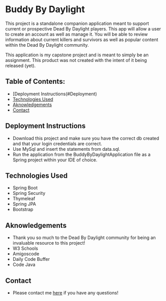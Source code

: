 # Buddy By Daylight


This project is a standalone companion application meant to support current or prospective Dead By Daylight players. 
This app will allow a user to create an account as well as manage it. You will be able to review information about current killers and survivors as well as popular content within the Dead By Daylight community.

This application is my capstone project and is meant to simply be an assignment. This product was not created with the intent of it being released (yet). 

## Table of Contents:
- [Deployment Instructions(#Deployment)
- [Technologies Used](#Technologies)
- [Aknowledgements](#Help)
- [Contact](#Contact)


## Deployment Instructions

* Download this project and make sure you have the correct db created and that your login credentials are correct. 
* Use MySql and insert the statements from data.sql.
* Run the application from the BuddyByDaylightApplication file as a Spring project within your IDE of choice.

## Technologies Used
- Spring Boot
- Spring Security
- Thymeleaf
- Spring JPA
- Bootstrap


## Aknowledgements

* Thank you so much to the Dead By Daylight community for being an invaluable resource to this project!
* W3 Schools
* Amigoscode
* Daily Code Buffer
* Code Java

 ## Contact

 * Please contact me [here](mailto:alexjrunning@gmail.com) if you have any questions!
